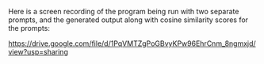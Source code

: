 Here is a screen recording of the program being run with two separate prompts, and
the generated output along with cosine similarity scores for the prompts:

https://drive.google.com/file/d/1PqVMTZgPoGBvyKPw96EhrCnm_8ngmxjd/view?usp=sharing